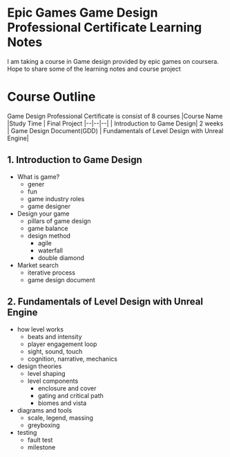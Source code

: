 # Epic Games Game Design Professional Certificate Learning Notes

I am taking a course in Game design provided by epic games on coursera. Hope to share some of the learning notes and course project


# Course Outline
Game Design Professional Certificate is consist of 8 courses
|Course Name  |Study Time  | Final Project
|--|--|--|
|  Introduction to Game Design| 2 weeks   | Game Design Document(GDD)
| Fundamentals of Level Design with Unreal Engine| 


## 1. Introduction to Game Design
 - What is game?
	 - gener
	 - fun
	 - game industry roles
	 - game designer
 - Design your game
	 - pillars of game design
	 - game balance
	 - design method
		 - agile
		 - waterfall
		 - double diamond
 - Market search
	 - iterative process
	 - game design document

## 2. Fundamentals of Level Design with Unreal Engine

 - how level works	
	 - beats and intensity
	 - player engagement loop
	 - sight, sound, touch
	 - cognition, narrative, mechanics
 - design theories
	 - level shaping
	 - level components
		 - enclosure and cover
		 - gating and critical path
		 - biomes and vista
 - diagrams and tools
	 - scale, legend, massing
	 - greyboxing
 - testing
	 - 	fault test
	 - milestone
